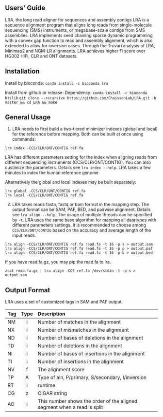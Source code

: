 ## Users' Guide
LRA, the long read aligner for sequences and assembly contigs
LRA is a sequence alignment program that aligns long reads from single-molecule sequencing (SMS) instruments, or megabase-scale contigs from SMS assemblies. LRA implements seed chaining sparse dynamic programming with a convex gap function to read and assembly alignment, which is also extended to allow for inversion cases. Through the Truvari analysis of LRA, Minimap2 and NGM-LR alignments. LRA achieves higher f1 score over HG002 HiFi, CLR and ONT datasets. 

## Installation

Install by bioconda: `conda install -c bioconda lra`

Install from github or release:
Dependency: `conda install -c bioconda htslib`
`git clone --recursive https://github.com/ChaissonLab/LRA.git -b master && cd LRA && make`


## General Usage
1. LRA needs to first build a two-tiered minimizer indexes (global and local) for the reference before mapping. Both can be built at once using commands:
```
lra index -CCS/CLR/ONT/CONTIG ref.fa
```
LRA has different parameters setting for the index when aligning reads from different sequencing instruments (CCS/CLR/ONT/CONTIG). You can also custimize the parameters. Details see `lra index --help`. LRA takes a few minutes to index the human reference genome

Alternatively the global and local indexes may be built separately: 
```
lra global -CCS/CLR/ONT/CONTIG ref.fa
lra local -CCS/CLR/ONT/CONTIG ref.fa
```

2. LRA takes reads fasta, fastq or bam format in the mapping step. The output format can be SAM, PAF, BED, and pairwise alignment. Details see `lra align --help`. The usage of multiple threads can be specified by `-t`. LRA uses the same base algorithm for mapping all datatypes with different parameters settings. It is recommended to choose among `CCS/CLR/ONT/CONTIG` based on the accuracy and average length of the input reads. 

```
lra align -CCS/CLR/ONT/CONTIG ref.fa read.fa -t 16 -p s > output.sam  
lra align -CCS/CLR/ONT/CONTIG ref.fa read.fa -t 16 -p p > output.paf  
lra align -CCS/CLR/ONT/CONTIG ref.fa read.fa -t 16 -p b > output.bed
```

If you have read.fa.gz, you may pip the read.fa to lra.

```
zcat read.fa.gz | lra align -CCS ref.fa /dev/stdin -t -p s > output.sam
```

## Output Format

LRA uses a set of customized tags in SAM and PAF output.

|Tag|Type  |Description                                  						|
|:--|:----:|:-------------------------------------------------------------------|
|NM |i |Number of matches in the alignment                                      |
|NX |i |Number of mismatches in the alignment                                   |
|ND |i |Number of bases of deletions in the alignment                           |
|TD |i |Number of deletions in the alignment                                    |
|NI |i |Number of bases of insertions in the alignment                          |
|TI |i |Number of insertions in the alignment                                   | 
|NV |f |The alignment score                                                     |
|TP |A |Type of aln, P/primary, S/secondary, I/inversion                        |
|RT |i |runtime   									                            |
|CG |z |CIGAR string        						                            |	 
|AO |i |This number shows the order of the aligned segment when a read is split |



















